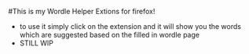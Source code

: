 #This is my Wordle Helper Extions for firefox!

* to use it simply click on the extension and it will show you the words which are suggested based on the filled in wordle page
* STILL WIP